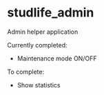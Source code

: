 # studlife_admin

Admin helper application

Currently completed:
- Maintenance mode ON/OFF

To complete:
- Show statistics
